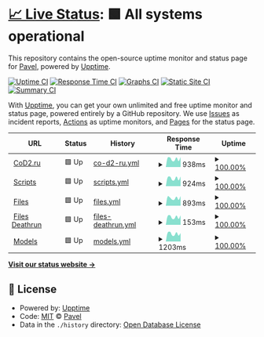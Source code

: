# [📈 Live Status](https://status.cod2.ru): <!--live status--> **🟩 All systems operational**

This repository contains the open-source uptime monitor and status page for [Pavel](cod2.ru), powered by [Upptime](https://github.com/upptime/upptime).

[![Uptime CI](https://github.com/lonsofore/cod2-ru-uptime/workflows/Uptime%20CI/badge.svg)](https://github.com/lonsofore/cod2-ru-uptime/actions?query=workflow%3A%22Uptime+CI%22)
[![Response Time CI](https://github.com/lonsofore/cod2-ru-uptime/workflows/Response%20Time%20CI/badge.svg)](https://github.com/lonsofore/cod2-ru-uptime/actions?query=workflow%3A%22Response+Time+CI%22)
[![Graphs CI](https://github.com/lonsofore/cod2-ru-uptime/workflows/Graphs%20CI/badge.svg)](https://github.com/lonsofore/cod2-ru-uptime/actions?query=workflow%3A%22Graphs+CI%22)
[![Static Site CI](https://github.com/lonsofore/cod2-ru-uptime/workflows/Static%20Site%20CI/badge.svg)](https://github.com/lonsofore/cod2-ru-uptime/actions?query=workflow%3A%22Static+Site+CI%22)
[![Summary CI](https://github.com/lonsofore/cod2-ru-uptime/workflows/Summary%20CI/badge.svg)](https://github.com/lonsofore/cod2-ru-uptime/actions?query=workflow%3A%22Summary+CI%22)

With [Upptime](https://upptime.js.org), you can get your own unlimited and free uptime monitor and status page, powered entirely by a GitHub repository. We use [Issues](https://github.com/lonsofore/cod2-ru-uptime/issues) as incident reports, [Actions](https://github.com/lonsofore/cod2-ru-uptime/actions) as uptime monitors, and [Pages](https://status.cod2.ru) for the status page.

<!--start: status pages-->
<!-- This summary is generated by Upptime (https://github.com/upptime/upptime) -->
<!-- Do not edit this manually, your changes will be overwritten -->
<!-- prettier-ignore -->
| URL | Status | History | Response Time | Uptime |
| --- | ------ | ------- | ------------- | ------ |
| <img alt="" src="https://favicons.githubusercontent.com/cod2.ru" height="13"> [CoD2.ru](https://cod2.ru) | 🟩 Up | [co-d2-ru.yml](https://github.com/Lonsofore/cod2-ru-uptime/commits/HEAD/history/co-d2-ru.yml) | <details><summary><img alt="Response time graph" src="./graphs/co-d2-ru/response-time-week.png" height="20"> 938ms</summary><br><a href="https://status.cod2.ru/history/co-d2-ru"><img alt="Response time 1043" src="https://img.shields.io/endpoint?url=https%3A%2F%2Fraw.githubusercontent.com%2FLonsofore%2Fcod2-ru-uptime%2FHEAD%2Fapi%2Fco-d2-ru%2Fresponse-time.json"></a><br><a href="https://status.cod2.ru/history/co-d2-ru"><img alt="24-hour response time 903" src="https://img.shields.io/endpoint?url=https%3A%2F%2Fraw.githubusercontent.com%2FLonsofore%2Fcod2-ru-uptime%2FHEAD%2Fapi%2Fco-d2-ru%2Fresponse-time-day.json"></a><br><a href="https://status.cod2.ru/history/co-d2-ru"><img alt="7-day response time 938" src="https://img.shields.io/endpoint?url=https%3A%2F%2Fraw.githubusercontent.com%2FLonsofore%2Fcod2-ru-uptime%2FHEAD%2Fapi%2Fco-d2-ru%2Fresponse-time-week.json"></a><br><a href="https://status.cod2.ru/history/co-d2-ru"><img alt="30-day response time 966" src="https://img.shields.io/endpoint?url=https%3A%2F%2Fraw.githubusercontent.com%2FLonsofore%2Fcod2-ru-uptime%2FHEAD%2Fapi%2Fco-d2-ru%2Fresponse-time-month.json"></a><br><a href="https://status.cod2.ru/history/co-d2-ru"><img alt="1-year response time 1043" src="https://img.shields.io/endpoint?url=https%3A%2F%2Fraw.githubusercontent.com%2FLonsofore%2Fcod2-ru-uptime%2FHEAD%2Fapi%2Fco-d2-ru%2Fresponse-time-year.json"></a></details> | <details><summary><a href="https://status.cod2.ru/history/co-d2-ru">100.00%</a></summary><a href="https://status.cod2.ru/history/co-d2-ru"><img alt="All-time uptime 99.97%" src="https://img.shields.io/endpoint?url=https%3A%2F%2Fraw.githubusercontent.com%2FLonsofore%2Fcod2-ru-uptime%2FHEAD%2Fapi%2Fco-d2-ru%2Fuptime.json"></a><br><a href="https://status.cod2.ru/history/co-d2-ru"><img alt="24-hour uptime 100.00%" src="https://img.shields.io/endpoint?url=https%3A%2F%2Fraw.githubusercontent.com%2FLonsofore%2Fcod2-ru-uptime%2FHEAD%2Fapi%2Fco-d2-ru%2Fuptime-day.json"></a><br><a href="https://status.cod2.ru/history/co-d2-ru"><img alt="7-day uptime 100.00%" src="https://img.shields.io/endpoint?url=https%3A%2F%2Fraw.githubusercontent.com%2FLonsofore%2Fcod2-ru-uptime%2FHEAD%2Fapi%2Fco-d2-ru%2Fuptime-week.json"></a><br><a href="https://status.cod2.ru/history/co-d2-ru"><img alt="30-day uptime 100.00%" src="https://img.shields.io/endpoint?url=https%3A%2F%2Fraw.githubusercontent.com%2FLonsofore%2Fcod2-ru-uptime%2FHEAD%2Fapi%2Fco-d2-ru%2Fuptime-month.json"></a><br><a href="https://status.cod2.ru/history/co-d2-ru"><img alt="1-year uptime 99.97%" src="https://img.shields.io/endpoint?url=https%3A%2F%2Fraw.githubusercontent.com%2FLonsofore%2Fcod2-ru-uptime%2FHEAD%2Fapi%2Fco-d2-ru%2Fuptime-year.json"></a></details>
| <img alt="" src="https://favicons.githubusercontent.com/script.cod2.ru" height="13"> [Scripts](https://script.cod2.ru) | 🟩 Up | [scripts.yml](https://github.com/Lonsofore/cod2-ru-uptime/commits/HEAD/history/scripts.yml) | <details><summary><img alt="Response time graph" src="./graphs/scripts/response-time-week.png" height="20"> 924ms</summary><br><a href="https://status.cod2.ru/history/scripts"><img alt="Response time 1009" src="https://img.shields.io/endpoint?url=https%3A%2F%2Fraw.githubusercontent.com%2FLonsofore%2Fcod2-ru-uptime%2FHEAD%2Fapi%2Fscripts%2Fresponse-time.json"></a><br><a href="https://status.cod2.ru/history/scripts"><img alt="24-hour response time 904" src="https://img.shields.io/endpoint?url=https%3A%2F%2Fraw.githubusercontent.com%2FLonsofore%2Fcod2-ru-uptime%2FHEAD%2Fapi%2Fscripts%2Fresponse-time-day.json"></a><br><a href="https://status.cod2.ru/history/scripts"><img alt="7-day response time 924" src="https://img.shields.io/endpoint?url=https%3A%2F%2Fraw.githubusercontent.com%2FLonsofore%2Fcod2-ru-uptime%2FHEAD%2Fapi%2Fscripts%2Fresponse-time-week.json"></a><br><a href="https://status.cod2.ru/history/scripts"><img alt="30-day response time 965" src="https://img.shields.io/endpoint?url=https%3A%2F%2Fraw.githubusercontent.com%2FLonsofore%2Fcod2-ru-uptime%2FHEAD%2Fapi%2Fscripts%2Fresponse-time-month.json"></a><br><a href="https://status.cod2.ru/history/scripts"><img alt="1-year response time 1009" src="https://img.shields.io/endpoint?url=https%3A%2F%2Fraw.githubusercontent.com%2FLonsofore%2Fcod2-ru-uptime%2FHEAD%2Fapi%2Fscripts%2Fresponse-time-year.json"></a></details> | <details><summary><a href="https://status.cod2.ru/history/scripts">100.00%</a></summary><a href="https://status.cod2.ru/history/scripts"><img alt="All-time uptime 99.97%" src="https://img.shields.io/endpoint?url=https%3A%2F%2Fraw.githubusercontent.com%2FLonsofore%2Fcod2-ru-uptime%2FHEAD%2Fapi%2Fscripts%2Fuptime.json"></a><br><a href="https://status.cod2.ru/history/scripts"><img alt="24-hour uptime 100.00%" src="https://img.shields.io/endpoint?url=https%3A%2F%2Fraw.githubusercontent.com%2FLonsofore%2Fcod2-ru-uptime%2FHEAD%2Fapi%2Fscripts%2Fuptime-day.json"></a><br><a href="https://status.cod2.ru/history/scripts"><img alt="7-day uptime 100.00%" src="https://img.shields.io/endpoint?url=https%3A%2F%2Fraw.githubusercontent.com%2FLonsofore%2Fcod2-ru-uptime%2FHEAD%2Fapi%2Fscripts%2Fuptime-week.json"></a><br><a href="https://status.cod2.ru/history/scripts"><img alt="30-day uptime 100.00%" src="https://img.shields.io/endpoint?url=https%3A%2F%2Fraw.githubusercontent.com%2FLonsofore%2Fcod2-ru-uptime%2FHEAD%2Fapi%2Fscripts%2Fuptime-month.json"></a><br><a href="https://status.cod2.ru/history/scripts"><img alt="1-year uptime 99.97%" src="https://img.shields.io/endpoint?url=https%3A%2F%2Fraw.githubusercontent.com%2FLonsofore%2Fcod2-ru-uptime%2FHEAD%2Fapi%2Fscripts%2Fuptime-year.json"></a></details>
| <img alt="" src="https://favicons.githubusercontent.com/files.cod2.ru" height="13"> [Files](https://files.cod2.ru) | 🟩 Up | [files.yml](https://github.com/Lonsofore/cod2-ru-uptime/commits/HEAD/history/files.yml) | <details><summary><img alt="Response time graph" src="./graphs/files/response-time-week.png" height="20"> 893ms</summary><br><a href="https://status.cod2.ru/history/files"><img alt="Response time 972" src="https://img.shields.io/endpoint?url=https%3A%2F%2Fraw.githubusercontent.com%2FLonsofore%2Fcod2-ru-uptime%2FHEAD%2Fapi%2Ffiles%2Fresponse-time.json"></a><br><a href="https://status.cod2.ru/history/files"><img alt="24-hour response time 879" src="https://img.shields.io/endpoint?url=https%3A%2F%2Fraw.githubusercontent.com%2FLonsofore%2Fcod2-ru-uptime%2FHEAD%2Fapi%2Ffiles%2Fresponse-time-day.json"></a><br><a href="https://status.cod2.ru/history/files"><img alt="7-day response time 893" src="https://img.shields.io/endpoint?url=https%3A%2F%2Fraw.githubusercontent.com%2FLonsofore%2Fcod2-ru-uptime%2FHEAD%2Fapi%2Ffiles%2Fresponse-time-week.json"></a><br><a href="https://status.cod2.ru/history/files"><img alt="30-day response time 942" src="https://img.shields.io/endpoint?url=https%3A%2F%2Fraw.githubusercontent.com%2FLonsofore%2Fcod2-ru-uptime%2FHEAD%2Fapi%2Ffiles%2Fresponse-time-month.json"></a><br><a href="https://status.cod2.ru/history/files"><img alt="1-year response time 972" src="https://img.shields.io/endpoint?url=https%3A%2F%2Fraw.githubusercontent.com%2FLonsofore%2Fcod2-ru-uptime%2FHEAD%2Fapi%2Ffiles%2Fresponse-time-year.json"></a></details> | <details><summary><a href="https://status.cod2.ru/history/files">100.00%</a></summary><a href="https://status.cod2.ru/history/files"><img alt="All-time uptime 99.98%" src="https://img.shields.io/endpoint?url=https%3A%2F%2Fraw.githubusercontent.com%2FLonsofore%2Fcod2-ru-uptime%2FHEAD%2Fapi%2Ffiles%2Fuptime.json"></a><br><a href="https://status.cod2.ru/history/files"><img alt="24-hour uptime 100.00%" src="https://img.shields.io/endpoint?url=https%3A%2F%2Fraw.githubusercontent.com%2FLonsofore%2Fcod2-ru-uptime%2FHEAD%2Fapi%2Ffiles%2Fuptime-day.json"></a><br><a href="https://status.cod2.ru/history/files"><img alt="7-day uptime 100.00%" src="https://img.shields.io/endpoint?url=https%3A%2F%2Fraw.githubusercontent.com%2FLonsofore%2Fcod2-ru-uptime%2FHEAD%2Fapi%2Ffiles%2Fuptime-week.json"></a><br><a href="https://status.cod2.ru/history/files"><img alt="30-day uptime 100.00%" src="https://img.shields.io/endpoint?url=https%3A%2F%2Fraw.githubusercontent.com%2FLonsofore%2Fcod2-ru-uptime%2FHEAD%2Fapi%2Ffiles%2Fuptime-month.json"></a><br><a href="https://status.cod2.ru/history/files"><img alt="1-year uptime 99.98%" src="https://img.shields.io/endpoint?url=https%3A%2F%2Fraw.githubusercontent.com%2FLonsofore%2Fcod2-ru-uptime%2FHEAD%2Fapi%2Ffiles%2Fuptime-year.json"></a></details>
| <img alt="" src="https://favicons.githubusercontent.com/files.cod2.ru" height="13"> [Files Deathrun](https://files.cod2.ru/servers/dr/blank.jpg) | 🟩 Up | [files-deathrun.yml](https://github.com/Lonsofore/cod2-ru-uptime/commits/HEAD/history/files-deathrun.yml) | <details><summary><img alt="Response time graph" src="./graphs/files-deathrun/response-time-week.png" height="20"> 153ms</summary><br><a href="https://status.cod2.ru/history/files-deathrun"><img alt="Response time 167" src="https://img.shields.io/endpoint?url=https%3A%2F%2Fraw.githubusercontent.com%2FLonsofore%2Fcod2-ru-uptime%2FHEAD%2Fapi%2Ffiles-deathrun%2Fresponse-time.json"></a><br><a href="https://status.cod2.ru/history/files-deathrun"><img alt="24-hour response time 146" src="https://img.shields.io/endpoint?url=https%3A%2F%2Fraw.githubusercontent.com%2FLonsofore%2Fcod2-ru-uptime%2FHEAD%2Fapi%2Ffiles-deathrun%2Fresponse-time-day.json"></a><br><a href="https://status.cod2.ru/history/files-deathrun"><img alt="7-day response time 153" src="https://img.shields.io/endpoint?url=https%3A%2F%2Fraw.githubusercontent.com%2FLonsofore%2Fcod2-ru-uptime%2FHEAD%2Fapi%2Ffiles-deathrun%2Fresponse-time-week.json"></a><br><a href="https://status.cod2.ru/history/files-deathrun"><img alt="30-day response time 161" src="https://img.shields.io/endpoint?url=https%3A%2F%2Fraw.githubusercontent.com%2FLonsofore%2Fcod2-ru-uptime%2FHEAD%2Fapi%2Ffiles-deathrun%2Fresponse-time-month.json"></a><br><a href="https://status.cod2.ru/history/files-deathrun"><img alt="1-year response time 167" src="https://img.shields.io/endpoint?url=https%3A%2F%2Fraw.githubusercontent.com%2FLonsofore%2Fcod2-ru-uptime%2FHEAD%2Fapi%2Ffiles-deathrun%2Fresponse-time-year.json"></a></details> | <details><summary><a href="https://status.cod2.ru/history/files-deathrun">100.00%</a></summary><a href="https://status.cod2.ru/history/files-deathrun"><img alt="All-time uptime 99.98%" src="https://img.shields.io/endpoint?url=https%3A%2F%2Fraw.githubusercontent.com%2FLonsofore%2Fcod2-ru-uptime%2FHEAD%2Fapi%2Ffiles-deathrun%2Fuptime.json"></a><br><a href="https://status.cod2.ru/history/files-deathrun"><img alt="24-hour uptime 100.00%" src="https://img.shields.io/endpoint?url=https%3A%2F%2Fraw.githubusercontent.com%2FLonsofore%2Fcod2-ru-uptime%2FHEAD%2Fapi%2Ffiles-deathrun%2Fuptime-day.json"></a><br><a href="https://status.cod2.ru/history/files-deathrun"><img alt="7-day uptime 100.00%" src="https://img.shields.io/endpoint?url=https%3A%2F%2Fraw.githubusercontent.com%2FLonsofore%2Fcod2-ru-uptime%2FHEAD%2Fapi%2Ffiles-deathrun%2Fuptime-week.json"></a><br><a href="https://status.cod2.ru/history/files-deathrun"><img alt="30-day uptime 100.00%" src="https://img.shields.io/endpoint?url=https%3A%2F%2Fraw.githubusercontent.com%2FLonsofore%2Fcod2-ru-uptime%2FHEAD%2Fapi%2Ffiles-deathrun%2Fuptime-month.json"></a><br><a href="https://status.cod2.ru/history/files-deathrun"><img alt="1-year uptime 99.98%" src="https://img.shields.io/endpoint?url=https%3A%2F%2Fraw.githubusercontent.com%2FLonsofore%2Fcod2-ru-uptime%2FHEAD%2Fapi%2Ffiles-deathrun%2Fuptime-year.json"></a></details>
| <img alt="" src="https://favicons.githubusercontent.com/models.cod2.ru" height="13"> [Models](https://models.cod2.ru) | 🟩 Up | [models.yml](https://github.com/Lonsofore/cod2-ru-uptime/commits/HEAD/history/models.yml) | <details><summary><img alt="Response time graph" src="./graphs/models/response-time-week.png" height="20"> 1203ms</summary><br><a href="https://status.cod2.ru/history/models"><img alt="Response time 1284" src="https://img.shields.io/endpoint?url=https%3A%2F%2Fraw.githubusercontent.com%2FLonsofore%2Fcod2-ru-uptime%2FHEAD%2Fapi%2Fmodels%2Fresponse-time.json"></a><br><a href="https://status.cod2.ru/history/models"><img alt="24-hour response time 1202" src="https://img.shields.io/endpoint?url=https%3A%2F%2Fraw.githubusercontent.com%2FLonsofore%2Fcod2-ru-uptime%2FHEAD%2Fapi%2Fmodels%2Fresponse-time-day.json"></a><br><a href="https://status.cod2.ru/history/models"><img alt="7-day response time 1203" src="https://img.shields.io/endpoint?url=https%3A%2F%2Fraw.githubusercontent.com%2FLonsofore%2Fcod2-ru-uptime%2FHEAD%2Fapi%2Fmodels%2Fresponse-time-week.json"></a><br><a href="https://status.cod2.ru/history/models"><img alt="30-day response time 1261" src="https://img.shields.io/endpoint?url=https%3A%2F%2Fraw.githubusercontent.com%2FLonsofore%2Fcod2-ru-uptime%2FHEAD%2Fapi%2Fmodels%2Fresponse-time-month.json"></a><br><a href="https://status.cod2.ru/history/models"><img alt="1-year response time 1284" src="https://img.shields.io/endpoint?url=https%3A%2F%2Fraw.githubusercontent.com%2FLonsofore%2Fcod2-ru-uptime%2FHEAD%2Fapi%2Fmodels%2Fresponse-time-year.json"></a></details> | <details><summary><a href="https://status.cod2.ru/history/models">100.00%</a></summary><a href="https://status.cod2.ru/history/models"><img alt="All-time uptime 99.98%" src="https://img.shields.io/endpoint?url=https%3A%2F%2Fraw.githubusercontent.com%2FLonsofore%2Fcod2-ru-uptime%2FHEAD%2Fapi%2Fmodels%2Fuptime.json"></a><br><a href="https://status.cod2.ru/history/models"><img alt="24-hour uptime 100.00%" src="https://img.shields.io/endpoint?url=https%3A%2F%2Fraw.githubusercontent.com%2FLonsofore%2Fcod2-ru-uptime%2FHEAD%2Fapi%2Fmodels%2Fuptime-day.json"></a><br><a href="https://status.cod2.ru/history/models"><img alt="7-day uptime 100.00%" src="https://img.shields.io/endpoint?url=https%3A%2F%2Fraw.githubusercontent.com%2FLonsofore%2Fcod2-ru-uptime%2FHEAD%2Fapi%2Fmodels%2Fuptime-week.json"></a><br><a href="https://status.cod2.ru/history/models"><img alt="30-day uptime 100.00%" src="https://img.shields.io/endpoint?url=https%3A%2F%2Fraw.githubusercontent.com%2FLonsofore%2Fcod2-ru-uptime%2FHEAD%2Fapi%2Fmodels%2Fuptime-month.json"></a><br><a href="https://status.cod2.ru/history/models"><img alt="1-year uptime 99.98%" src="https://img.shields.io/endpoint?url=https%3A%2F%2Fraw.githubusercontent.com%2FLonsofore%2Fcod2-ru-uptime%2FHEAD%2Fapi%2Fmodels%2Fuptime-year.json"></a></details>

<!--end: status pages-->

[**Visit our status website →**](https://status.cod2.ru)

## 📄 License

- Powered by: [Upptime](https://github.com/upptime/upptime)
- Code: [MIT](./LICENSE) © [Pavel](cod2.ru)
- Data in the `./history` directory: [Open Database License](https://opendatacommons.org/licenses/odbl/1-0/)
